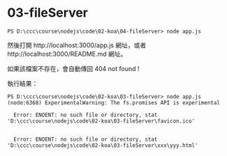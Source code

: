 # 03-fileServer

```
PS D:\ccc\course\nodejs\code\02-koa\04-fileServer> node app.js
```

然後打開 http://localhost:3000/app.js 網址，或者 http://localhost:3000/README.md 網址。

如果該檔案不存在，會自動傳回 404 not found ! 

執行結果：


```
PS D:\ccc\course\nodejs\code\02-koa\03-fileServer> node app.js
(node:6368) ExperimentalWarning: The fs.promises API is experimental

  Error: ENOENT: no such file or directory, stat 'D:\ccc\course\nodejs\code\02-koa\03-fileServer\favicon.ico'


  Error: ENOENT: no such file or directory, stat 'D:\ccc\course\nodejs\code\02-koa\03-fileServer\xxx\yyy.html'
```